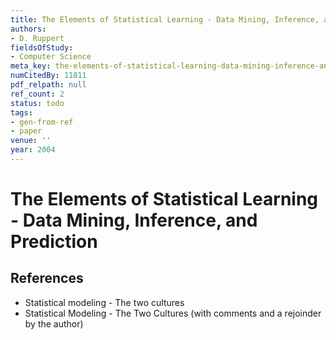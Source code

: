 ```yaml
---
title: The Elements of Statistical Learning - Data Mining, Inference, and Prediction
authors:
- D. Ruppert
fieldsOfStudy:
- Computer Science
meta_key: the-elements-of-statistical-learning-data-mining-inference-and-prediction
numCitedBy: 11811
pdf_relpath: null
ref_count: 2
status: todo
tags:
- gen-from-ref
- paper
venue: ''
year: 2004
---
```


# The Elements of Statistical Learning - Data Mining, Inference, and Prediction

## References

- Statistical modeling - The two cultures
- Statistical Modeling - The Two Cultures (with comments and a rejoinder by the author)
